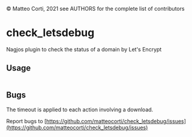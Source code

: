 
 &copy; Matteo Corti, 2021
  see AUTHORS for the complete list of contributors

# check\_letsdebug

Nagjos plugin to check the status of a domain by Let's Encrypt

## Usage

```
```


## Bugs

The timeout is applied to each action involving a download.

Report bugs to [https://github.com/matteocorti/check_letsdebug/issues](https://github.com/matteocorti/check_letsdebug/issues)

